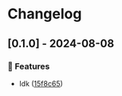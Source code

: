 # Changelog
## [0.1.0] - 2024-08-08

### :rocket: Features

- Idk ([15f8c65](https://github.com/ares-b/test-ci/commit/15f8c65124d4880bb840de6c660735d1d4f8598b))

